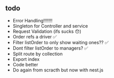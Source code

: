 ## todo
- Error Handling!!!!!!!
- Singleton for Controller and service
- Request Validation (ifs sucks 😯)
- Order refs a driver ✅
- Filter listOrder to only show waiting ones?? ✅
- Dont filter listOrder to managers? ✅
- Split route by collection
- Export index
- Code better 
- Do again from scracth but now with nest.js